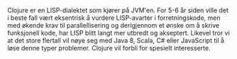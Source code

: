 Clojure er en LISP-dialektet som kjører på JVM'en. For 5-6 år siden ville det i beste fall vært eksentrisk å vurdere LISP-avarter i forretningskode, men med økende krav til parallellisering og derigjennom et ønske om å skrive funksjonell kode, har LISP blitt langt mer utbredt og akseptert. Likevel tror vi at det store flertall vil nøye seg med Java 8, Scala, C# eller JavaScript til å løse denne typer problemer. Clojure vil forbli for spesielt interesserte.